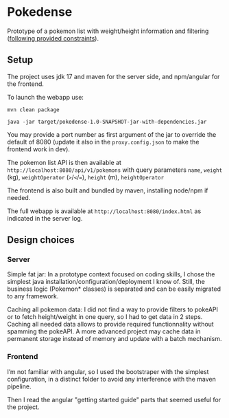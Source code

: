# Pokedense

Prototype of a pokemon list with weight/height information and filtering ([following provided constraints](https://miuros.notion.site/Full-stack-Engineer-Coding-test-a5939dbbce334fd999901f8579f429cf)).

## Setup

The project uses jdk 17 and maven for the server side, and npm/angular for the frontend.

To launch the webapp use:
```shell
mvn clean package

java -jar target/pokedense-1.0-SNAPSHOT-jar-with-dependencies.jar
```

You may provide a port number as first argument of the jar to override the default of 8080 (update it also in the `proxy.config.json` to make the frontend work in dev).

The pokemon list API is then available at `http://localhost:8080/api/v1/pokemons` with query parameters `name`, `weight` (kg), `weightOperator` (`>`/`<`/`=`), `height` (m), `heightOperator`

The frontend is also built and bundled by maven, installing node/npm if needed.

The full webapp is available at `http://localhost:8080/index.html` as indicated in the server log.

## Design choices

### Server

Simple fat jar: In a prototype context focused on coding skills, I chose the simplest java installation/configuration/deployment I know of.
Still, the business logic (Pokemon* classes) is separated and can be easily migrated to any framework.

Caching all pokemon data: I did not find a way to provide filters to pokeAPI or to fetch height/weight in one query, so I had to get data in 2 steps. Caching all needed data allows to provide required functionnality without spamming the pokeAPI.
A more advanced project may cache data in permanent storage instead of memory and update with a batch mechanism.

### Frontend

I’m not familiar with angular, so I used the bootstraper with the simplest configuration, in a distinct folder to avoid any interference with the maven pipeline.

Then I read the angular "getting started guide" parts that seemed useful for the project.